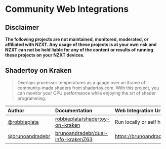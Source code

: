 # Community Web Integrations

## **Disclaimer**

**The following projects are not maintained, monitored, moderated, or affiliated with NZXT. Any usage of these projects is at your own risk and NZXT can not be held liable for any of the content or results of running these projects on your NZXT devices.**

## Shadertoy on Kraken

> Overlays processor temperatures as a gauge over an iframe of community-made shaders from shadertoy.com. With this project, you can monitor your CPU performance while enjoying the art of shader programming.

| Author                                         | Documentation                                                                         | Web Integration Url      |
| :--------------------------------------------- | :------------------------------------------------------------------------------------ | :----------------------- |
| [@robbieplata](https://github.com/robbieplata) | [robbieplata/shadertoy-on-kraken](https://github.com/robbieplata/shadertoy-on-kraken) | Run locally or self host |
| [@brunoandradebr](https://github.com/brunoandradebr) | [brunoandradebr/dual-info-krakenZ63](https://github.com/brunoandradebr/nzxt) | https://brunoandradebr.github.io/nzxt/ |
